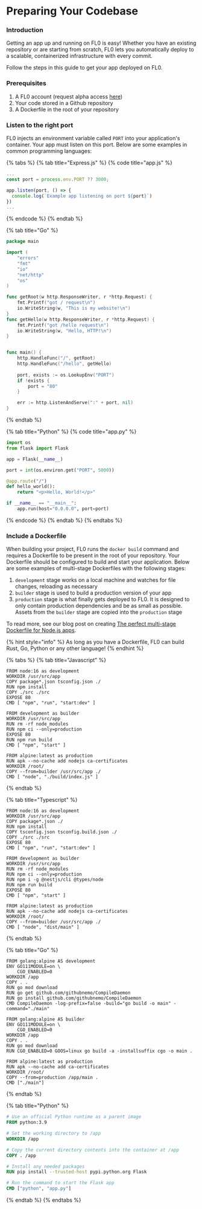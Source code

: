 # Preparing Your Codebase

### Introduction

Getting an app up and running on FL0 is easy! Whether you have an existing repository or are starting from scratch, FL0 lets you automatically deploy to a scalable, containerized infrastructure with every commit.

Follow the steps in this guide to get your app deployed on FL0.

### Prerequisites

1. A FL0 account (request alpha access [here](https://fl0.com))
2. Your code stored in a Github repository
3. A Dockerfile in the root of your repository

### Listen to the right port

FL0 injects an environment variable called `PORT` into your application's container. Your  app must listen on this port. Below are some examples in common programming languages:

{% tabs %}
{% tab title="Express.js" %}
{% code title="app.js" %}
```javascript
...
const port = process.env.PORT ?? 3000;

app.listen(port, () => {
  console.log(`Example app listening on port ${port}`)
})
...
```
{% endcode %}
{% endtab %}

{% tab title="Go" %}
```go
package main

import (
	"errors"
	"fmt"
	"io"
	"net/http"
	"os"
)

func getRoot(w http.ResponseWriter, r *http.Request) {
	fmt.Printf("got / request\n")
	io.WriteString(w, "This is my website!\n")
}
func getHello(w http.ResponseWriter, r *http.Request) {
	fmt.Printf("got /hello request\n")
	io.WriteString(w, "Hello, HTTP!\n")
}


func main() {
	http.HandleFunc("/", getRoot)
	http.HandleFunc("/hello", getHello)
	
	port, exists := os.LookupEnv("PORT")
	if !exists {
		port = "80"
	}

	err := http.ListenAndServe(":" + port, nil)
}
```
{% endtab %}

{% tab title="Python" %}
{% code title="app.py" %}
```python
import os
from flask import Flask

app = Flask(__name__)

port = int(os.environ.get("PORT", 5000))

@app.route("/")
def hello_world():
    return "<p>Hello, World!</p>"

if __name__ == "__main__":
    app.run(host="0.0.0.0", port=port)
```
{% endcode %}
{% endtab %}
{% endtabs %}

### Include a Dockerfile

When building your project, FL0 runs the `docker build` command and requires a Dockerfile to be present in the root of your repository. Your Dockerfile should be configured to build and start your application. Below are some examples of multi-stage Dockerfiles with the following stages:

1. `development` stage works on a local machine and watches for file changes, reloading as necessary
2. `builder` stage is used to build a production version of your app
3. `production` stage is what finally gets deployed to FL0. It is designed to only contain production dependencies and be as small as possible. Assets from the `builder` stage are copied into the `production` stage

To read more, see our blog post on creating [The perfect multi-stage Dockerfile for Node.js apps](https://blog.fl0.com/the-perfect-multi-stage-dockerfile-for-node-js-apps-981dd61bdb34).

{% hint style="info" %}
As long as you have a Dockerfile, FL0 can build Rust, Go, Python or any other language!
{% endhint %}

{% tabs %}
{% tab title="Javascript" %}
```docker
FROM node:16 as development
WORKDIR /usr/src/app
COPY package*.json tsconfig.json ./
RUN npm install
COPY ./src ./src
EXPOSE 80
CMD [ "npm", "run", "start:dev" ]

FROM development as builder
WORKDIR /usr/src/app
RUN rm -rf node_modules
RUN npm ci --only=production
EXPOSE 80
RUN npm run build
CMD [ "npm", "start" ]
 
FROM alpine:latest as production
RUN apk --no-cache add nodejs ca-certificates
WORKDIR /root/
COPY --from=builder /usr/src/app ./
CMD [ "node", "./build/index.js" ]
```
{% endtab %}

{% tab title="Typescript" %}
```docker
FROM node:16 as development
WORKDIR /usr/src/app
COPY package*.json ./
RUN npm install
COPY tsconfig.json tsconfig.build.json ./
COPY ./src ./src
EXPOSE 80
CMD [ "npm", "run", "start:dev" ]

FROM development as builder
WORKDIR /usr/src/app
RUN rm -rf node_modules
RUN npm ci --only=production
RUN npm i -g @nestjs/cli @types/node
RUN npm run build
EXPOSE 80
CMD [ "npm", "start" ]

FROM alpine:latest as production
RUN apk --no-cache add nodejs ca-certificates
WORKDIR /root/
COPY --from=builder /usr/src/app ./
CMD [ "node", "dist/main" ]
```
{% endtab %}

{% tab title="Go" %}
```docker
FROM golang:alpine AS development
ENV GO111MODULE=on \
    CGO_ENABLED=0
WORKDIR /app
COPY . .
RUN go mod download
RUN go get github.com/githubnemo/CompileDaemon
RUN go install github.com/githubnemo/CompileDaemon
CMD CompileDaemon -log-prefix=false -build="go build -o main" -command="./main"

FROM golang:alpine AS builder
ENV GO111MODULE=on \
    CGO_ENABLED=0
WORKDIR /app
COPY . .
RUN go mod download
RUN CGO_ENABLED=0 GOOS=linux go build -a -installsuffix cgo -o main .

FROM alpine:latest as production
RUN apk --no-cache add ca-certificates
WORKDIR /root/
COPY --from=production /app/main .
CMD ["./main"]
```
{% endtab %}

{% tab title="Python" %}
```dockerfile
# Use an official Python runtime as a parent image
FROM python:3.9

# Set the working directory to /app
WORKDIR /app

# Copy the current directory contents into the container at /app
COPY . /app

# Install any needed packages
RUN pip install --trusted-host pypi.python.org Flask

# Run the command to start the Flask app
CMD ["python", "app.py"]

```
{% endtab %}
{% endtabs %}



###
